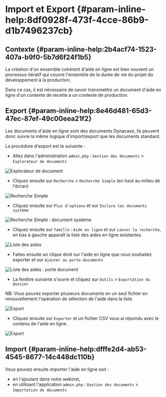 # Import et Export {#param-inline-help:8df0928f-473f-4cce-86b9-d1b7496237cb}

## Contexte {#param-inline-help:2b4acf74-1523-407a-b9f0-5b7d6f24f1b5}

La création d'un ensemble cohérent d'aide en ligne est bien souvent un processus itératif qui couvre l'ensemble de
la durée de vie du projet du développement à la production.

Dans ce cas, il est nécessaire de savoir transmettre un document d'aide en ligne d'un contexte de recette à un 
contexte de production.

## Export {#param-inline-help:8e46d481-65d3-47ec-87ef-49c00eea21f2}

Les documents d'aide en ligne sont des documents Dynacase, ils peuvent donc suivre la même logique d'import/export que
les documents standard.

La procédure d'export est la suivante :

* Allez dans l'administration `admin.php` : `Gestion des documents` > `Explorateur de documents`

![Explorateur de document](export_help_1.png)

* Cliquez ensuite sur `Recherche` > `Recherche Simple` (en haut au milieu de l'écran)

![Recherche Simple](export_help_2.png)

* Cliquez ensuite sur `Plus d'options` et sur `Inclure les documents système`

![Recherche Simple : document système](export_help_3.png)

* Cliquez ensuite sur `famille` : `Aide en ligne` et sur `Lancer la recherche`, en bas à gauche apparaît la liste des
 aides en ligne existantes.
 
![Liste des aides](export_help_4.png)

* Faites ensuite un clique droit sur l'aide en ligne que vous souhaitez exporter et sur `Ajouter au porte-documents`

![Liste des aides : porte document](export_help_5.png)

* La fenêtre suivante s'ouvre et cliquez sur `Outils` > `Exportation du dossier` 

NB: Vous pouvez exporter plusieurs documents en un seul fichier en renouvellement l'opération de sélection de l'aide dans
la liste.

![Export](export_help_6.png)

* Cliquez ensuite sur `Exporter` et un fichier CSV vous ai répondu avec le contenu de l'aide en ligne.

![Export](export_help_7.png)

## Import {#param-inline-help:dfffe2d4-ab53-4545-8677-14c448dc110b}

Vous pouvez ensuite importer l'aide en ligne soit :

* en l'ajoutant dans votre webinst,
* en utilisant l'application `admin.php` : `Gestion des documents` > `Importation de documents`